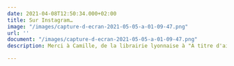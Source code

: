 ```yaml
---
date: 2021-04-08T12:50:34.000+02:00
title: Sur Instagram…
image: "/images/capture-d-ecran-2021-05-05-a-01-09-47.png"
url: ''
document: "/images/capture-d-ecran-2021-05-05-a-01-09-47.png"
description: Merci à Camille, de la librairie lyonnaise à "A titre d'aile"

---
```

